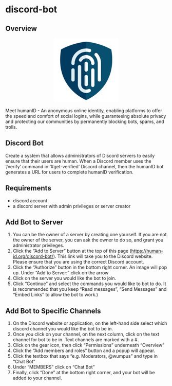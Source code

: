 # discord-bot

## Overview

<p align="center">  
  <img src="https://raw.githubusercontent.com/bluenumberfoundation/humanid-fluttersdk/master/human-id-logo.png" width="200" height="200">
</p>

Meet humanID - An anonymous online identity, enabling platforms to offer the speed and comfort of social logins, while guaranteeing absolute privacy and protecting our communities by permanently blocking bots, spams, and trolls.  



## Discord Bot

Create a system that allows administrators of Discord servers to easily ensure that their users are human. When a Discord member uses the ‘/verify’ command in ‘#get-verified’ Discord channel, then the humanID bot generates a URL for users to complete humanID verification.

## Requirements 
- discord account 
- a discord server with admin privileges or server creator 

## Add Bot to Server 

1. You can be the owner of a server by creating one yourself. If you are not the owner of the server, you can ask the owner to do so, and grant you administrator privileges. 
2. Click the “Add to Server” button at the top of this page (https://human-id.org/discord-bot/). This link will take you to the Discord website. Please ensure that you are using the correct Discord account.
3. Click the “Authorize” button in the bottom right corner. An image will pop up. 
Under “Add to Server:” click on the arrow
4. Click on the server you would like the bot to join. 
5. Click “Continue” and select the commands you would like to bot to do. It is recommended that you keep “Read messages”, “Send Messages” and “Embed Links” to allow the bot to work.)


## Add Bot to Specific Channels
1. On the Discord website or application, on the left-hand side select which discord channel you would like the bot to be in.
2. Once you click on your channel, on the next column, click on the text channel for bot to be in. Text channels are marked with a #. 
3. Click on the gear icon, then click “Permissions” underneath “Overview”
4. Click the “Add members and roles” button and a popup will appear. 
5. Click the textbox that says “e.g. Moderators, @wumpus” and type in “Chat Bot”
6. Under “MEMBERS” click on “Chat Bot”
7. Finally, click “Done” at the bottom right corner, and your bot will be added to your channel. 






